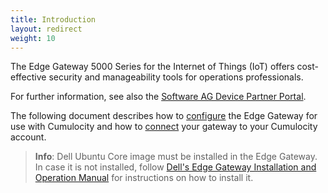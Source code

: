 ```yaml
---
title: Introduction
layout: redirect
weight: 10
---
```


The Edge Gateway 5000 Series for the Internet of Things (IoT) offers cost-effective security and manageability tools for operations professionals. 

For further information, see also the [Software AG Device Partner Portal](https://devicepartnerportal.softwareag.com/dcp-publicweb/#/devices/10047/3).

The following document describes how to [configure](/guides/devices/dell-edge-gateway/configuration) the Edge Gateway for use with Cumulocity and how to [connect](/guides/devices/dell-edge-gateway/connection) your gateway to your Cumulocity account.

>**Info**: Dell Ubuntu Core image must be installed in the Edge Gateway. In case it is not installed, follow [Dell's Edge Gateway Installation and Operation Manual](http://www.dell.com/support/manuals/us/en/04/dell-edge-gateway-5000/dell-edge-gateway-5000_Users_Guide/Snappy-Ubuntu-Core-1504?guid=GUID-E8B1EE20-06D5-4517-9535-22CFBE8C9FD3&lang=en-us) for instructions on how to install it.

